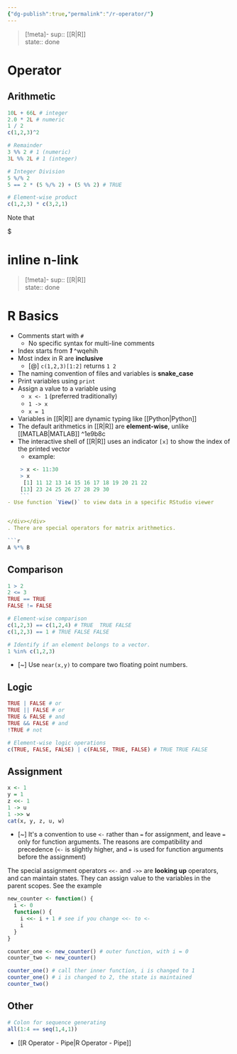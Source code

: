 ```yaml
---
{"dg-publish":true,"permalink":"/r-operator/"}
---
```


> [!meta]-
sup:: [[R\|R]]  
state:: done  

# Operator

## Arithmetic

```r
10L + 66L # integer
2.0 * 2L # numeric
1 / 2
c(1,2,3)^2

# Remainder
3 %% 2 # 1 (numeric)
3L %% 2L # 1 (integer)

# Integer Division
5 %/% 2
5 == 2 * (5 %/% 2) + (5 %% 2) # TRUE

# Element-wise product
c(1,2,3) * c(3,2,1)
```

Note that 
<div class="transclusion internal-embed is-loaded"><div class="markdown-embed">

$<div class="markdown-embed-title">

# inline n-link

</div>



> [!meta]-
sup:: [[R\|R]]  
state:: done

# R Basics

- Comments start with `#`
    - No specific syntax for multi-line comments
- Index starts from ***1*** ^wqehih
- Most index in R are **inclusive**
    - [@] `c(1,2,3)[1:2]` returns `1 2`
- The naming convention of files and variables is **snake_case**
- Print variables using `print`
- Assign a value to a variable using
    - `x <- 1` (preferred traditionally)
    - `1 -> x`
    - `x = 1`
- Variables in [[R\|R]] are dynamic typing like [[Python\|Python]]
- The default arithmetics in [[R\|R]] are **element-wise**, unlike [[MATLAB\|MATLAB]] ^1e9b8c
- The interactive shell of [[R\|R]] uses an indicator `[x]` to show the index of the printed vector
    - example:

```R
    > x <- 11:30
    > x
     [1] 11 12 13 14 15 16 17 18 19 20 21 22
    [13] 23 24 25 26 27 28 29 30
    ```
- Use function `View()` to view data in a specific RStudio viewer


</div></div>
. There are special operators for matrix arithmetics.

```r
A %*% B
```

## Comparison

```r
1 > 2
2 <= 3
TRUE == TRUE
FALSE != FALSE

# Element-wise comparison
c(1,2,3) == c(1,2,4) # TRUE  TRUE FALSE
c(1,2,3) == 1 # TRUE FALSE FALSE

# Identify if an element belongs to a vector.
1 %in% c(1,2,3)
```

- [~] Use `near(x,y)` to compare two floating point numbers.

## Logic

```r
TRUE | FALSE # or
TRUE || FALSE # or
TRUE & FALSE # and
TRUE && FALSE # and
!TRUE # not

# Element-wise logic operations
c(TRUE, FALSE, FALSE) | c(FALSE, TRUE, FALSE) # TRUE TRUE FALSE
```

## Assignment

```r
x <- 1
y = 1
z <<- 1
1 -> u
1 ->> w
cat(x, y, z, u, w)
```

- [~] It's a convention to use `<-` rather than `=` for assignment, and leave `=` only for function arguments. The reasons are compatibility and precedence (`<-` is slightly higher, and `=` is used for function arguments before the assignment)

The special assignment operators `<<-` and `->>` are **looking up** operators, and can maintain states. They can assign value to the variables in the parent scopes. See the example

```r
new_counter <- function() {
  i <- 0
  function() {
    i <<- i + 1 # see if you change <<- to <-
    i
  }
}

counter_one <- new_counter() # outer function, with i = 0
counter_two <- new_counter()

counter_one() # call ther inner function, i is changed to 1
counter_one() # i is changed to 2, the state is maintained
counter_two()
```

## Other

```r
# Colon for sequence generating
all(1:4 == seq(1,4,1))
```

- [[R Operator - Pipe\|R Operator - Pipe]]

